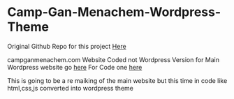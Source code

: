 # Camp-Gan-Menachem-Wordpress-Theme

Original Github Repo for this project <a href="https://github.com/mendelsphotography/campganmenachem.com-code">Here</a>

campganmenachem.com Website Coded not Wordpress Version
for Main Wordpress website go <a href="https://campganmenachem.com/?ref=github">here</a>
For Code one <a href="https://code1.campganmenachem.com/">here</a>

This is going to be a re maiking of the main website but this time in code like html,css,js converted into wordpress theme
